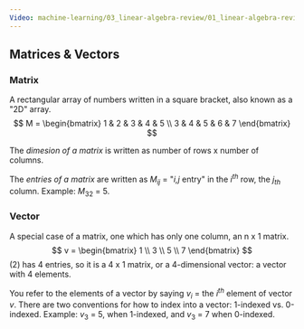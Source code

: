 ```yaml
---
Video: machine-learning/03_linear-algebra-review/01_linear-algebra-review/01_matrices-and-vectors.mp4
---
```


## Matrices & Vectors

### Matrix

A rectangular array of numbers written in a square bracket, also known as a "2D" array.
$$
M = 
\begin{bmatrix}
1 & 2 & 3 & 4 & 5 \\
3 & 4 & 5 & 6 & 7
\end{bmatrix}
$$


The *dimesion of a matrix* is written as number of rows x number of columns.  

The _entries of a matrix_ are written as $M_{ij}$ = "_i,j_ entry" in the $i^{th}$ row, the $j_{th}$ column.  Example: $M_{32}$ = 5.

### Vector

A special case of a matrix, one which has only one column, an n x 1 matrix.
$$
v = 
\begin{bmatrix}
1 \\
3 \\
5 \\
7
\end{bmatrix}
$$
(2) has 4 entries, so it is a 4 x 1 matrix, or a 4-dimensional vector: a vector with 4 elements.

You refer to the elements of a vector by saying $v_i$ = the $i^{th}$ element of vector $v$. There are two conventions for how to index into a vector: 1-indexed vs. 0-indexed. Example: $v_3$ = 5, when 1-indexed, and $v_3$ = 7 when 0-indexed.
